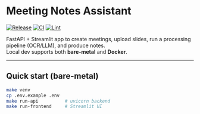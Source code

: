 # Meeting Notes Assistant

[![Release](https://img.shields.io/github/v/release/drlalitasaharan/meeting-notes-assistant)](https://github.com/drlalitasaharan/meeting-notes-assistant/releases)
[![CI](https://github.com/drlalitasaharan/meeting-notes-assistant/actions/workflows/ci.yml/badge.svg?branch=main)](https://github.com/drlalitasaharan/meeting-notes-assistant/actions/workflows/ci.yml)
[![Lint](https://github.com/drlalitasaharan/meeting-notes-assistant/actions/workflows/lint.yml/badge.svg?branch=main)](https://github.com/drlalitasaharan/meeting-notes-assistant/actions/workflows/lint.yml)

FastAPI + Streamlit app to create meetings, upload slides, run a processing pipeline (OCR/LLM), and produce notes.  
Local dev supports both **bare-metal** and **Docker**.

---

## Quick start (bare-metal)

```bash
make venv
cp .env.example .env
make run-api          # uvicorn backend
make run-frontend     # Streamlit UI

